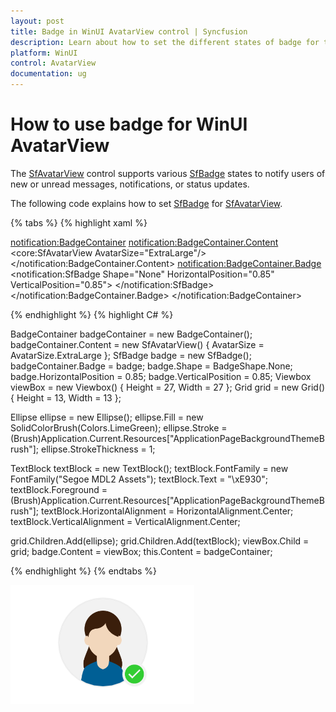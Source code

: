 ```yaml
---
layout: post
title: Badge in WinUI AvatarView control | Syncfusion
description: Learn about how to set the different states of badge for the WinUI AvatarView control(SfAvatarView).
platform: WinUI
control: AvatarView
documentation: ug
---
```


# How to use badge for WinUI AvatarView

The [SfAvatarView](https://help.syncfusion.com/cr/winui/Syncfusion.UI.Xaml.Core.SfAvatarView.html) control supports various [SfBadge](https://help.syncfusion.com/cr/winui/Syncfusion.UI.Xaml.Notifications.SfBadge.html) states to notify users of new or unread messages, notifications, or status updates.

The following code explains how to set [SfBadge](https://help.syncfusion.com/cr/winui/Syncfusion.UI.Xaml.Notifications.SfBadge.html) for [SfAvatarView](https://help.syncfusion.com/cr/winui/Syncfusion.UI.Xaml.Core.SfAvatarView.html).

{% tabs %}
{% highlight xaml %}

<notification:BadgeContainer>
      <notification:BadgeContainer.Content>
            <core:SfAvatarView AvatarSize="ExtraLarge"/>
      </notification:BadgeContainer.Content>
      <notification:BadgeContainer.Badge>
            <notification:SfBadge Shape="None" 
                                  HorizontalPosition="0.85"
                                  VerticalPosition="0.85">
                  <Viewbox Height="27" Width="27">
                        <Grid Height="13" Width="13">
                              <Ellipse x:Name="ellipse"
                                       Fill="LimeGreen"
                                       Stroke="{ThemeResource ApplicationPageBackgroundThemeBrush}"
                                       StrokeThickness="1">
                              </Ellipse>
                              <TextBlock x:Name="badgeTextBlock"
                                         FontFamily="{StaticResource SymbolThemeFontFamily}"
                                         Text="&#xE930;"
                                         Foreground="{ThemeResource ApplicationPageBackgroundThemeBrush}"
                                         HorizontalAlignment="Center"
                                         VerticalAlignment="Center">
                              </TextBlock>
                        </Grid>
                  </Viewbox> 
            </notification:SfBadge>
      </notification:BadgeContainer.Badge>
</notification:BadgeContainer>

{% endhighlight %}
{% highlight C# %}

BadgeContainer badgeContainer = new BadgeContainer();
badgeContainer.Content = new SfAvatarView() { AvatarSize = AvatarSize.ExtraLarge };
SfBadge badge = new SfBadge();
badgeContainer.Badge = badge;
badge.Shape = BadgeShape.None;
badge.HorizontalPosition = 0.85;
badge.VerticalPosition = 0.85;
Viewbox viewBox = new Viewbox() { Height = 27, Width = 27 };
Grid grid = new Grid() { Height = 13, Width = 13 };

Ellipse ellipse = new Ellipse();
ellipse.Fill = new SolidColorBrush(Colors.LimeGreen);
ellipse.Stroke = (Brush)Application.Current.Resources["ApplicationPageBackgroundThemeBrush"];
ellipse.StrokeThickness = 1;

TextBlock textBlock = new TextBlock();
textBlock.FontFamily = new FontFamily("Segoe MDL2 Assets");
textBlock.Text = "\xE930";
textBlock.Foreground = (Brush)Application.Current.Resources["ApplicationPageBackgroundThemeBrush"];
textBlock.HorizontalAlignment = HorizontalAlignment.Center;
textBlock.VerticalAlignment = VerticalAlignment.Center;

grid.Children.Add(ellipse);
grid.Children.Add(textBlock);
viewBox.Child = grid;
badge.Content = viewBox;
this.Content = badgeContainer;

{% endhighlight %}
{% endtabs %}

![WinUI AvatarView control with Badge](avatarview_images/winui_avatarview_with_badge.png)
